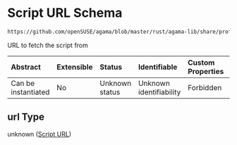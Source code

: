 # Script URL Schema

```txt
https://github.com/openSUSE/agama/blob/master/rust/agama-lib/share/profile.schema.json#/$defs/initScript/properties/url
```

URL to fetch the script from

| Abstract            | Extensible | Status         | Identifiable            | Custom Properties | Additional Properties | Access Restrictions | Defined In                                                          |
| :------------------ | :--------- | :------------- | :---------------------- | :---------------- | :-------------------- | :------------------ | :------------------------------------------------------------------ |
| Can be instantiated | No         | Unknown status | Unknown identifiability | Forbidden         | Allowed               | none                | [profile.schema.json\*](profile.schema.json "open original schema") |

## url Type

unknown ([Script URL](profile-defs-user-defined-installation-script-that-runs-during-the-first-boot-of-the-target-system-once-the-installation-is-finished-properties-script-url.md))
